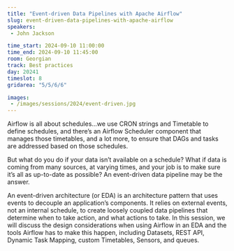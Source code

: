 ```yaml
---
title: "Event-driven Data Pipelines with Apache Airflow"
slug: event-driven-data-pipelines-with-apache-airflow
speakers:
 - John Jackson

time_start: 2024-09-10 11:00:00
time_end: 2024-09-10 11:45:00
room: Georgian
track: Best practices
day: 20241
timeslot: 8
gridarea: "5/5/6/6"

images: 
 - /images/sessions/2024/event-driven.jpg
---
```


Airflow is all about schedules…we use CRON strings and Timetable to define schedules, and there’s an Airflow Scheduler component that manages those timetables, and a lot more, to ensure that DAGs and tasks are addressed based on those schedules.
 
 
 
 But what do you do if your data isn’t available on a schedule? What if data is coming from many sources, at varying times, and your job is to make sure it’s all as up-to-date as possible? An event-driven data pipeline may be the answer.
 
 
 
 An event-driven architecture (or EDA) is an architecture pattern that uses events to decouple an application’s components. It relies on external events, not an internal schedule, to create loosely coupled data pipelines that determine when to take action, and what actions to take. In this session, we will discuss the design considerations when using Airflow in an EDA and the tools Airflow has to make this happen, including Datasets, REST API, Dynamic Task Mapping, custom Timetables, Sensors, and queues.